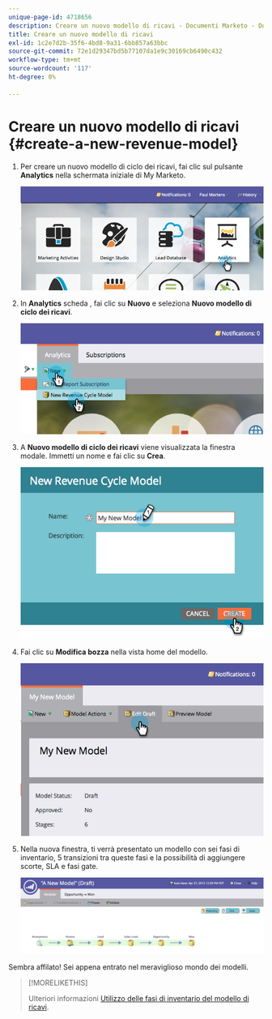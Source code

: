 ```yaml
---
unique-page-id: 4718656
description: Creare un nuovo modello di ricavi - Documenti Marketo - Documentazione del prodotto
title: Creare un nuovo modello di ricavi
exl-id: 1c2e7d2b-35f6-4bd8-9a31-6bb857a63bbc
source-git-commit: 72e1d29347bd5b77107da1e9c30169cb6490c432
workflow-type: tm+mt
source-wordcount: '117'
ht-degree: 0%

---
```


# Creare un nuovo modello di ricavi {#create-a-new-revenue-model}

1. Per creare un nuovo modello di ciclo dei ricavi, fai clic sul pulsante **Analytics** nella schermata iniziale di My Marketo.

   ![](assets/image2015-4-27-11-3a54-3a41.png)

1. In **Analytics** scheda , fai clic su **Nuovo** e seleziona **Nuovo modello di ciclo dei ricavi**.

   ![](assets/image2015-4-27-11-3a55-3a51.png)

1. A **Nuovo modello di ciclo dei ricavi** viene visualizzata la finestra modale. Immetti un nome e fai clic su **Crea**.

   ![](assets/image2015-4-27-11-3a57-3a59.png)

1. Fai clic su **Modifica bozza** nella vista home del modello.

   ![](assets/image2015-4-27-12-3a10-3a49.png)

1. Nella nuova finestra, ti verrà presentato un modello con sei fasi di inventario, 5 transizioni tra queste fasi e la possibilità di aggiungere scorte, SLA e fasi gate.

   ![](assets/image2015-4-27-12-3a31-3a1.png)

Sembra affilato! Sei appena entrato nel meraviglioso mondo dei modelli.

>[!MORELIKETHIS]
>
>Ulteriori informazioni [Utilizzo delle fasi di inventario del modello di ricavi](/help/marketo/product-docs/reporting/revenue-cycle-analytics/revenue-cycle-models/using-revenue-model-inventory-stages.md).
